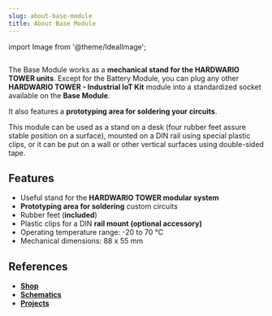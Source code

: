 ```yaml
---
slug: about-base-module
title: About Base Module
---
```

import Image from '@theme/IdealImage';

<div class="container">
  <div class="row">
    <div class="col col--4">
      <div><Image img={require('./1-wire-module.png')} /></div>
    </div>
    <div class="col col--6">
      <p>
        The Base Module works as a <b>mechanical stand for the HARDWARIO TOWER units</b>. Except for the Battery Module, you can plug any other <b>HARDWARIO TOWER - Industrial IoT Kit</b> module into a standardized socket available on the <b>Base Module</b>.
      </p>
      <p>
        It also features a <b>prototyping area for soldering your circuits</b>.
      </p>
      <p>
        This module can be used as a stand on a desk (four rubber feet assure stable position on a surface), mounted on a DIN rail using special plastic clips, or it can be put on a wall or other vertical surfaces using double-sided tape.
      </p>
    </div>
  </div>
</div>

## Features
- Useful stand for the **HARDWARIO TOWER modular system**
- <b>Prototyping area for soldering</b> custom circuits
- Rubber feet (**included**)
- Plastic clips for a DIN **rail mount (optional accessory)**
- Operating temperature range: -20 to 70 °C
- Mechanical dimensions: 88 x 55 mm

## References
- [**Shop**](https://shop.hardwario.com/base-module/)
- [**Schematics**](https://github.com/hardwario/bc-hardware/tree/master/out/bc-module-base)
- [**Projects**](https://www.hackster.io/hardwario/projects?part_id=73844)

